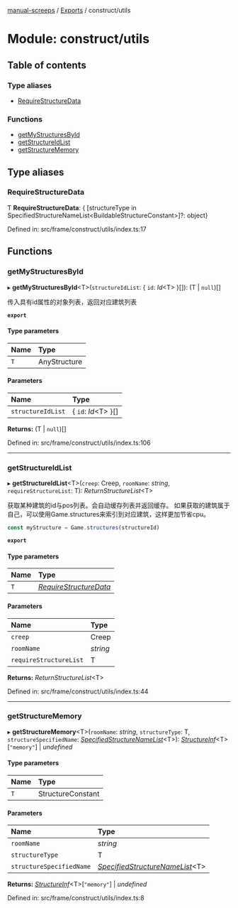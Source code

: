 [manual-screeps](../README.md) / [Exports](../modules.md) / construct/utils

# Module: construct/utils

## Table of contents

### Type aliases

- [RequireStructureData](construct_utils.md#requirestructuredata)

### Functions

- [getMyStructuresById](construct_utils.md#getmystructuresbyid)
- [getStructureIdList](construct_utils.md#getstructureidlist)
- [getStructureMemory](construct_utils.md#getstructurememory)

## Type aliases

### RequireStructureData

Ƭ **RequireStructureData**: { [structureType in SpecifiedStructureNameList<BuildableStructureConstant\>]?: object}

Defined in: src/frame/construct/utils/index.ts:17

## Functions

### getMyStructuresById

▸ **getMyStructuresById**<T\>(`structureIdList`: { `id`: *Id*<T\>  }[]): (T \| ``null``)[]

传入具有id属性的对象列表，返回对应建筑列表

**`export`**

#### Type parameters

| Name | Type |
| :------ | :------ |
| `T` | AnyStructure |

#### Parameters

| Name | Type |
| :------ | :------ |
| `structureIdList` | { `id`: *Id*<T\>  }[] |

**Returns:** (T \| ``null``)[]

Defined in: src/frame/construct/utils/index.ts:106

___

### getStructureIdList

▸ **getStructureIdList**<T\>(`creep`: Creep, `roomName`: *string*, `requireStructureList`: T): *ReturnStructureList*<T\>

获取某种建筑的id与pos列表。会自动缓存列表并返回缓存。
如果获取的建筑属于自己，可以使用Game.structures来索引到对应建筑，这样更加节省cpu。
```ts
const myStructure = Game.structures(structureId)
```

**`export`**

#### Type parameters

| Name | Type |
| :------ | :------ |
| `T` | [*RequireStructureData*](construct_utils.md#requirestructuredata) |

#### Parameters

| Name | Type |
| :------ | :------ |
| `creep` | Creep |
| `roomName` | *string* |
| `requireStructureList` | T |

**Returns:** *ReturnStructureList*<T\>

Defined in: src/frame/construct/utils/index.ts:44

___

### getStructureMemory

▸ **getStructureMemory**<T\>(`roomName`: *string*, `structureType`: T, `structureSpecifiedName`: [*SpecifiedStructureNameList*](construct_type.md#specifiedstructurenamelist)<T\>): [*StructureInf*](../interfaces/construct_type.structureinf.md)<T\>[``"memory"``] \| *undefined*

#### Type parameters

| Name | Type |
| :------ | :------ |
| `T` | StructureConstant |

#### Parameters

| Name | Type |
| :------ | :------ |
| `roomName` | *string* |
| `structureType` | T |
| `structureSpecifiedName` | [*SpecifiedStructureNameList*](construct_type.md#specifiedstructurenamelist)<T\> |

**Returns:** [*StructureInf*](../interfaces/construct_type.structureinf.md)<T\>[``"memory"``] \| *undefined*

Defined in: src/frame/construct/utils/index.ts:8
